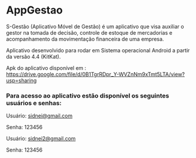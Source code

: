# AppGestao

S-Gestão (Aplicativo Móvel de Gestão) é um aplicativo que visa auxiliar o gestor na tomada de decisão, controle de estoque de mercadorias e acompanhamento da movimentação financeira de uma empresa.


Aplicativo desenvolvido para rodar em Sistema operacional Android a partir da versão 4.4 (KitKat).

Apk do aplicativo disponível em : https://drive.google.com/file/d/0B1TgrRDpr_Y-WVZnNm9xTmt5LTA/view?usp=sharing

### Para acesso ao aplicativo estão disponível os seguintes usuários e senhas:


Usuário: sidnei@gmail.com

Senha: 123456

Usuário: sidnei2@gmail.com

Senha: 123456


